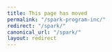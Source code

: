 ```yaml
---
title: This page has moved
permalink: "/spark-program-inc/"
redirect: "/spark/"
canonical_url: "/spark/"
layout: redirect
---
```

